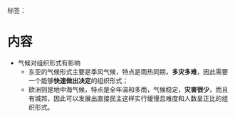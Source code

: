 标签：
# 内容
- 气候对组织形式有影响
	- 东亚的气候形式主要是季风气候，特点是雨热同期，**多灾多难**，因此需要一个能够**快速做出决定**的组织形式；
	- 欧洲则是地中海气候，特点是全年温和多雨，气候稳定，**灾害很少**，而且有城邦，因此可以发展出直接民主这样实行缓慢且难度和人数呈正比的组织形式。

